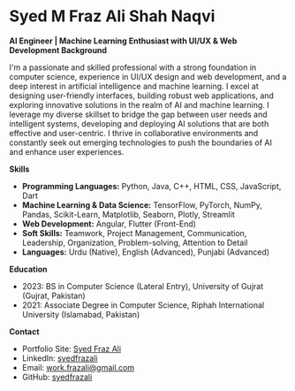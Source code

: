 # Syed M Fraz Ali Shah Naqvi

**AI Engineer | Machine Learning Enthusiast with UI/UX & Web Development Background**

I'm a passionate and skilled professional with a strong foundation in computer science, experience in UI/UX design and web development, and a deep interest in artificial intelligence and machine learning. I excel at designing user-friendly interfaces, building robust web applications, and exploring innovative solutions in the realm of AI and machine learning. I leverage my diverse skillset to bridge the gap between user needs and intelligent systems, developing and deploying AI solutions that are both effective and user-centric. I thrive in collaborative environments and constantly seek out emerging technologies to push the boundaries of AI and enhance user experiences.

**Skills**

* **Programming Languages:** Python, Java, C++, HTML, CSS, JavaScript, Dart
* **Machine Learning & Data Science:** TensorFlow, PyTorch, NumPy, Pandas, Scikit-Learn, Matplotlib, Seaborn, Plotly, Streamlit
* **Web Development:** Angular, Flutter (Front-End)
* **Soft Skills:** Teamwork, Project Management, Communication, Leadership, Organization, Problem-solving, Attention to Detail
* **Languages:** Urdu (Native), English (Advanced), Punjabi (Advanced)

**Education**

* 2023: BS in Computer Science (Lateral Entry), University of Gujrat (Gujrat, Pakistan)
* 2021: Associate Degree in Computer Science, Riphah International University (Islamabad, Pakistan)

**Contact**
* Portfolio Site: [Syed Fraz Ali](https://syedfrazali.github.io)
* LinkedIn: [syedfrazali](https://www.linkedin.com/in/syedfrazalinaqvi/)
* Email: work.frazali@gmail.com
* GitHub: [syedfrazali](https://github.com/SyedFrazAli)

